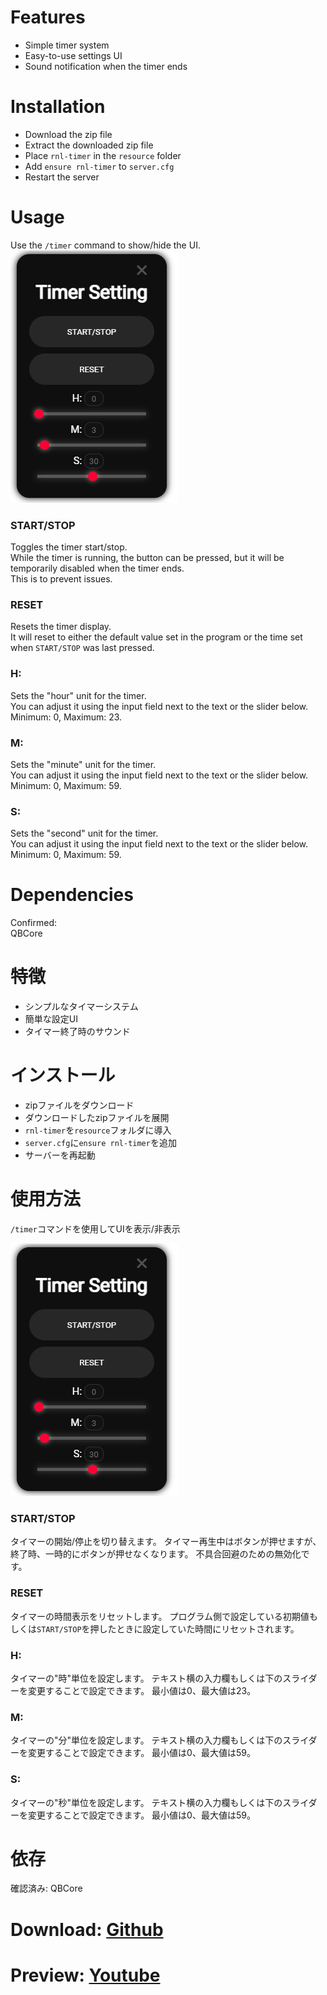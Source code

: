 # Features
- Simple timer system
- Easy-to-use settings UI
- Sound notification when the timer ends

# Installation
- Download the zip file
- Extract the downloaded zip file
- Place `rnl-timer` in the `resource` folder
- Add `ensure rnl-timer` to `server.cfg`
- Restart the server

# Usage
Use the `/timer` command to show/hide the UI.  
![rnl-timer-setting](./timer-script-setting.png)

### START/STOP
Toggles the timer start/stop.  
While the timer is running, the button can be pressed, but it will be temporarily disabled when the timer ends.  
This is to prevent issues.

### RESET
Resets the timer display.  
It will reset to either the default value set in the program or the time set when `START/STOP` was last pressed.

### H:
Sets the "hour" unit for the timer.  
You can adjust it using the input field next to the text or the slider below.  
Minimum: 0, Maximum: 23.

### M:
Sets the "minute" unit for the timer.  
You can adjust it using the input field next to the text or the slider below.  
Minimum: 0, Maximum: 59.

### S:
Sets the "second" unit for the timer.  
You can adjust it using the input field next to the text or the slider below.  
Minimum: 0, Maximum: 59.

# Dependencies
Confirmed:  
QBCore


# 特徴
- シンプルなタイマーシステム
- 簡単な設定UI
- タイマー終了時のサウンド

# インストール
- zipファイルをダウンロード
- ダウンロードしたzipファイルを展開
- `rnl-timer`を`resource`フォルダに導入
- `server.cfg`に`ensure rnl-timer`を追加
- サーバーを再起動

# 使用方法
`/timer`コマンドを使用してUIを表示/非表示

![rnl-timer-setting](./timer-script-setting.png)
### START/STOP
タイマーの開始/停止を切り替えます。
タイマー再生中はボタンが押せますが、終了時、一時的にボタンが押せなくなります。
不具合回避のための無効化です。
### RESET
タイマーの時間表示をリセットします。
プログラム側で設定している初期値もしくは`START/STOP`を押したときに設定していた時間にリセットされます。
### H:
タイマーの"時"単位を設定します。
テキスト横の入力欄もしくは下のスライダーを変更することで設定できます。
最小値は0、最大値は23。
### M:
タイマーの"分"単位を設定します。
テキスト横の入力欄もしくは下のスライダーを変更することで設定できます。
最小値は0、最大値は59。
### S:
タイマーの"秒"単位を設定します。
テキスト横の入力欄もしくは下のスライダーを変更することで設定できます。
最小値は0、最大値は59。

# 依存
確認済み:
QBCore

# Download: [Github](https://github.com/Ram-0-0/rnl-timer)

# Preview: [Youtube](https://youtu.be/l8kEt_cGdX8)
